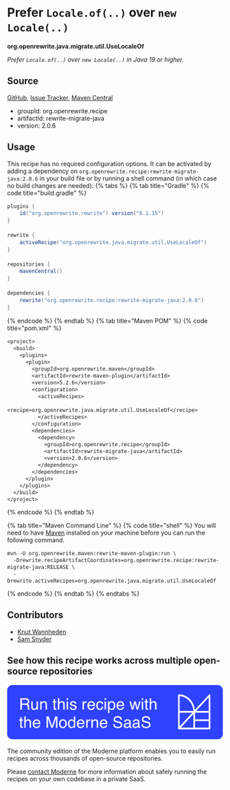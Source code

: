 # Prefer `Locale.of(..)` over `new Locale(..)`

**org.openrewrite.java.migrate.util.UseLocaleOf**

_Prefer `Locale.of(..)` over `new Locale(..)` in Java 19 or higher._

## Source

[GitHub](https://github.com/openrewrite/rewrite-migrate-java/blob/main/src/main/java/org/openrewrite/java/migrate/util/UseLocaleOf.java), [Issue Tracker](https://github.com/openrewrite/rewrite-migrate-java/issues), [Maven Central](https://central.sonatype.com/artifact/org.openrewrite.recipe/rewrite-migrate-java/2.0.6/jar)

* groupId: org.openrewrite.recipe
* artifactId: rewrite-migrate-java
* version: 2.0.6


## Usage

This recipe has no required configuration options. It can be activated by adding a dependency on `org.openrewrite.recipe:rewrite-migrate-java:2.0.6` in your build file or by running a shell command (in which case no build changes are needed): 
{% tabs %}
{% tab title="Gradle" %}
{% code title="build.gradle" %}
```groovy
plugins {
    id("org.openrewrite.rewrite") version("6.1.15")
}

rewrite {
    activeRecipe("org.openrewrite.java.migrate.util.UseLocaleOf")
}

repositories {
    mavenCentral()
}

dependencies {
    rewrite("org.openrewrite.recipe:rewrite-migrate-java:2.0.6")
}
```
{% endcode %}
{% endtab %}
{% tab title="Maven POM" %}
{% code title="pom.xml" %}
```markup
<project>
  <build>
    <plugins>
      <plugin>
        <groupId>org.openrewrite.maven</groupId>
        <artifactId>rewrite-maven-plugin</artifactId>
        <version>5.2.6</version>
        <configuration>
          <activeRecipes>
            <recipe>org.openrewrite.java.migrate.util.UseLocaleOf</recipe>
          </activeRecipes>
        </configuration>
        <dependencies>
          <dependency>
            <groupId>org.openrewrite.recipe</groupId>
            <artifactId>rewrite-migrate-java</artifactId>
            <version>2.0.6</version>
          </dependency>
        </dependencies>
      </plugin>
    </plugins>
  </build>
</project>
```
{% endcode %}
{% endtab %}

{% tab title="Maven Command Line" %}
{% code title="shell" %}
You will need to have [Maven](https://maven.apache.org/download.cgi) installed on your machine before you can run the following command.

```shell
mvn -U org.openrewrite.maven:rewrite-maven-plugin:run \
  -Drewrite.recipeArtifactCoordinates=org.openrewrite.recipe:rewrite-migrate-java:RELEASE \
  -Drewrite.activeRecipes=org.openrewrite.java.migrate.util.UseLocaleOf
```
{% endcode %}
{% endtab %}
{% endtabs %}

## Contributors
* [Knut Wannheden](mailto:knut@moderne.io)
* [Sam Snyder](mailto:sam@moderne.io)


## See how this recipe works across multiple open-source repositories

[![Moderne Link Image](/.gitbook/assets/ModerneRecipeButton.png)](https://app.moderne.io/recipes/org.openrewrite.java.migrate.util.UseLocaleOf)

The community edition of the Moderne platform enables you to easily run recipes across thousands of open-source repositories.

Please [contact Moderne](https://moderne.io/product) for more information about safely running the recipes on your own codebase in a private SaaS.
